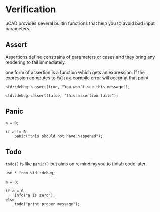 # Verification

µCAD provides several builtin functions that help you to avoid bad input parameters.

## Assert

Assertions define constrains of parameters or cases and they bring any rendering to fail immediately.

one form of assertion is a function which gets an expression.
If the expression computes to `false` a compile error will occur at
that point.

```µCAD,assert
std::debug::assert(true, "You won't see this message");
```

```µCAD,assert_fail#fail
std::debug::assert(false, "this assertion fails");
```

## Panic

```µCAD,panic#todo
a = 0;

if a != 0
    panic("this should not have happened");
```

## Todo

`todo()` is like `panic()` but aims on reminding you to finish code later.

```µCAD,todo#todo
use * from std::debug;

a = 0;

if a = 0 
    info("a is zero");
else
    todo("print proper message");
```
